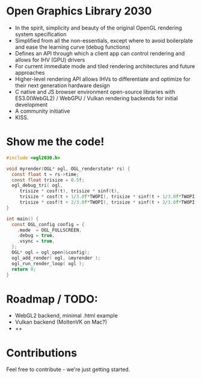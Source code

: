 # Open Graphics Library 2030

- In the spirit, simplicity and beauty of the original OpenGL rendering system specification
- Simplified from all the non-essentials, except where to avoid boilerplate and ease the learning curve (debug functions)
- Defines an API through which a client app can control rendering and allows for IHV (GPU) drivers
- For current immediate mode and tiled rendering architectures and future approaches
- Higher-level rendering API allows IHVs to differentiate and optimize for their next generation hardware design
- C native and JS browser environment open-source libraries with ES3.0(WebGL2) / WebGPU / Vulkan rendering backends for initial development
- A community initiative
- KISS.

# Show me the code!

```c
#include <ogl2030.h>

void myrender(OGL* ogl, OGL_renderstate* rs) {
  const float t = rs->time;
  const float trisize = 0.5f;
  ogl_debug_tri( ogl,
     trisize * cosf(t), trisize * sinf(t),
     trisize * cosf(t + 1/3.0f*TWOPI), trisize * sinf(t + 1/3.0f*TWOPI),
     trisize * cosf(t + 2/3.0f*TWOPI), trisize * sinf(t + 2/3.0f*TWOPI) );
}

int main() {
  const OGL_config config = {
    .mode  = OGL_FULLSCREEN,
    .debug = true,
    .vsync = true,
  };
  OGL* ogl = ogl_open(&config);
  ogl_add_render( ogl, &myrender );
  ogl_run_render_loop( ogl );
  return 0;
}
```

# Roadmap / TODO:
- WebGL2 backend, minimal .html example
- Vulkan backend (MoltenVK on Mac?)
- ++

# Contributions

Feel free to contribute - we're just getting started.
